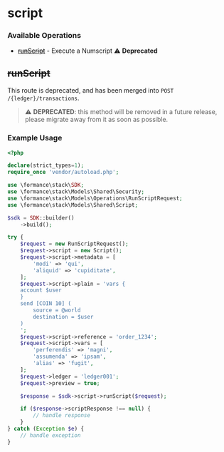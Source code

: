 # script

### Available Operations

* [~~runScript~~](#runscript) - Execute a Numscript :warning: **Deprecated**

## ~~runScript~~

This route is deprecated, and has been merged into `POST /{ledger}/transactions`.


> :warning: **DEPRECATED**: this method will be removed in a future release, please migrate away from it as soon as possible.

### Example Usage

```php
<?php

declare(strict_types=1);
require_once 'vendor/autoload.php';

use \formance\stack\SDK;
use \formance\stack\Models\Shared\Security;
use \formance\stack\Models\Operations\RunScriptRequest;
use \formance\stack\Models\Shared\Script;

$sdk = SDK::builder()
    ->build();

try {
    $request = new RunScriptRequest();
    $request->script = new Script();
    $request->script->metadata = [
        'modi' => 'qui',
        'aliquid' => 'cupiditate',
    ];
    $request->script->plain = 'vars {
    account $user
    }
    send [COIN 10] (
    	source = @world
    	destination = $user
    )
    ';
    $request->script->reference = 'order_1234';
    $request->script->vars = [
        'perferendis' => 'magni',
        'assumenda' => 'ipsam',
        'alias' => 'fugit',
    ];
    $request->ledger = 'ledger001';
    $request->preview = true;

    $response = $sdk->script->runScript($request);

    if ($response->scriptResponse !== null) {
        // handle response
    }
} catch (Exception $e) {
    // handle exception
}
```
